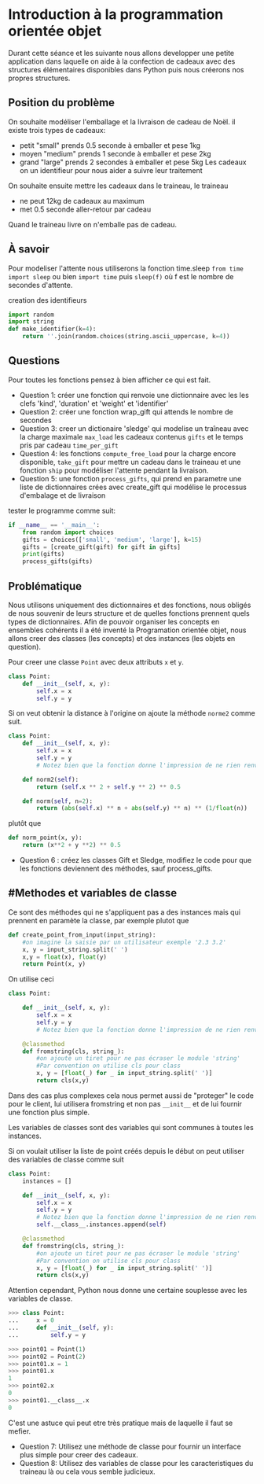 Introduction à la programmation orientée objet
==============================================

Durant cette séance et les suivante nous allons developper une petite application
dans laquelle on aide à la confection de cadeaux avec des structures élémentaires disponibles
dans Python puis nous créerons nos propres structures.

Position du problème
--------------------

On souhaite modéliser l'emballage et la livraison de cadeau de Noël. il existe trois types de cadeaux:
- petit "small" prends 0.5 seconde à emballer et pese 1kg
- moyen "medium" prends 1 seconde à emballer et pese 2kg
- grand "large" prends 2 secondes à emballer et pese 5kg
Les cadeaux on un identifieur pour nous aider a suivre leur traitement

On souhaite ensuite mettre les cadeaux dans le traineau, le traineau
- ne peut 12kg de cadeaux au maximum
- met 0.5 seconde aller-retour par cadeau

Quand le traineau livre on n'emballe pas de cadeau.

À savoir
--------

Pour modeliser l'attente nous utiliserons la fonction time.sleep
`from time import sleep` ou bien `import time` puis `sleep(f)` où f est le nombre de secondes d'attente.

creation des identifieurs
```python
import random
import string
def make_identifier(k=4):
    return ''.join(random.choices(string.ascii_uppercase, k=4))
```

Questions
---------
Pour toutes les fonctions pensez à bien afficher ce qui est fait.

- Question 1: créer une fonction qui renvoie une dictionnaire avec les les clefs 'kind', 'duration' et 'weight' et 'identifier'
- Question 2: créer une fonction wrap\_gift qui attends le nombre de secondes
- Question 3: creer un dictionaire 'sledge' qui modelise un traîneau avec la charge maximale `max_load` les cadeaux contenus `gifts` et le temps pris par cadeau `time_per_gift`
- Question 4: les fonctions `compute_free_load` pour la charge encore disponible, `take_gift` pour mettre un cadeau dans le traineau et une fonction `ship` pour modéliser l'attente pendant la livraison.
- Question 5: une fonction `process_gifts`, qui prend en parametre une liste de dictionnaires crées avec create\_gift qui modélise le processus d'embalage et de livraison

tester le programme comme suit:
```python
if __name__ == '__main__':
    from random import choices
    gifts = choices(['small', 'medium', 'large'], k=15)
    gifts = [create_gift(gift) for gift in gifts]
    print(gifts)
    process_gifts(gifts)
```

Problématique
-------------

Nous utilisons uniquement des dictionnaires et des fonctions, nous obligés de nous souvenir de leurs structure et de quelles fonctions prennent quels types de dictionnaires. Afin de pouvoir organiser les concepts en ensembles cohérents il a été inventé la Programation orientée objet, nous allons creer des classes (les concepts) et des instances (les objets en question).

Pour creer une classe `Point` avec deux attributs `x` et `y`.

```python
class Point:
    def __init__(self, x, y):
        self.x = x
        self.y = y

```

Si on veut obtenir la distance à l'origine on ajoute la méthode `norme2` comme suit.

```python
class Point:
    def __init__(self, x, y):
        self.x = x
        self.y = y
        # Notez bien que la fonction donne l'impression de ne rien renvoyer.

    def norm2(self):
        return (self.x ** 2 + self.y ** 2) ** 0.5

    def norm(self, n=2):
        return (abs(self.x) ** n + abs(self.y) ** n) ** (1/float(n))

```
plutôt que
``` python
def norm_point(x, y):
    return (x**2 + y **2) ** 0.5
```

* Question 6 : créez les classes Gift et Sledge, modifiez le code pour que les fonctions deviennent des méthodes, sauf process_gifts.


#Methodes et variables de classe
--------------------------------

Ce sont des méthodes qui ne s'appliquent pas a des instances mais qui prennent en paramète la classe, par exemple plutot que
```python
def create_point_from_input(input_string):
    #on imagine la saisie par un utilisateur exemple '2.3 3.2'
    x, y = input_string.split(' ')
    x,y = float(x), float(y)
    return Point(x, y)
```

On utilise ceci

```python
class Point:

    def __init__(self, x, y):
        self.x = x
        self.y = y
        # Notez bien que la fonction donne l'impression de ne rien renvoyer.

    @classmethod
    def fromstring(cls, string_):
        #on ajoute un tiret pour ne pas écraser le module 'string'
        #Par convention on utilise cls pour class
        x, y = [float(_) for _ in input_string.split(' ')]
        return cls(x,y)
```

Dans des cas plus complexes cela nous permet aussi de "proteger" le code pour le client, lui utilisera fromstring et non pas `__init__` et de lui fournir une fonction plus simple.

Les variables de classes sont des variables qui sont communes à toutes les instances.

Si on voulait utiliser la liste de point créés depuis le début on peut utiliser des variables de classe comme suit

```python
class Point:
    instances = []

    def __init__(self, x, y):
        self.x = x
        self.y = y
        # Notez bien que la fonction donne l'impression de ne rien renvoyer.
        self.__class__.instances.append(self)

    @classmethod
    def fromstring(cls, string_):
        #on ajoute un tiret pour ne pas écraser le module 'string'
        #Par convention on utilise cls pour class
        x, y = [float(_) for _ in input_string.split(' ')]
        return cls(x,y)
```


Attention cependant, Python nous donne une certaine souplesse avec les variables de classe.

```python
>>> class Point:
...     x = 0
...     def __init__(self, y):
...         self.y = y

>>> point01 = Point(1)
>>> point02 = Point(2)
>>> point01.x = 1
>>> point01.x
1
>>> point02.x
0
>>> point01.__class__.x
0

```

C'est une astuce qui peut etre très pratique mais de laquelle il faut se mefier.

- Question 7: Utilisez une méthode de classe pour fournir un interface plus simple pour creer des cadeaux.
- Question 8: Utilisez des variables de classe pour les caracteristiques du traineau là ou cela vous semble judicieux.
